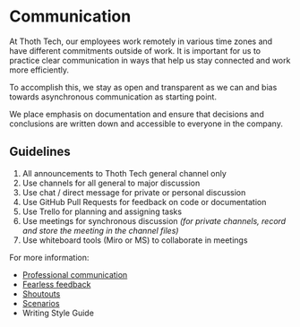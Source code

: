 # Communication

At Thoth Tech, our employees work remotely in various time zones and have
different commitments outside of work. It is important for us to practice
clear communication in ways that help us stay connected and work more
efficiently.

To accomplish this, we stay as open and transparent as we can and bias towards
asynchronous communication as starting point.

We place emphasis on documentation and ensure that decisions and conclusions
are written down and accessible to everyone in the company.

## Guidelines

1. All announcements to Thoth Tech general channel only
2. Use channels for all general to major discussion
3. Use chat / direct message for private or personal discussion
4. Use GitHub Pull Requests for feedback on code or documentation
5. Use Trello for planning and assigning tasks
6. Use meetings for synchronous discussion _(for private channels, record and store the meeting in the channel files)_
7. Use whiteboard tools (Miro or MS) to collaborate in meetings

For more information:

- [Professional communication](professional-communication.md)
- [Fearless feedback](fearless-feedback.md)
- [Shoutouts](fearless-feedback.md#shoutouts)
- [Scenarios](scenarios.md)
- Writing Style Guide
